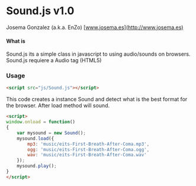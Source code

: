 Sound.js v1.0
=============

Josema Gonzalez (a.k.a. EnZo)
[www.josema.es](http://www.josema.es)

#### What is  ####

Sound.js its a simple class in javascript to using audio/sounds on browsers. Sound.js requiere a Audio tag (HTML5)


### Usage ###


```html
<script src="js/Sound.js"></script>
```

This code creates a instance Sound and detect what is the best format for the browser. After load method will sound.


```html
<script>
window.onload = function()
{
	var mysound = new Sound();
	mysound.load({
		mp3: 'music/eits-First-Breath-After-Coma.mp3',
		ogg: 'music/eits-First-Breath-After-Coma.ogg',
		wav: 'music/eits-First-Breath-After-Coma.wav'
	});
	mysound.play();
}
</script>
```